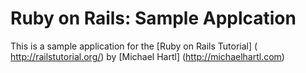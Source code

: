# Ruby on Rails: Sample Applcation
This is a sample application for the  [Ruby on Rails Tutorial] (
  http://railstutorial.org/) by [Michael Hartl] (http://michaelhartl.com)
